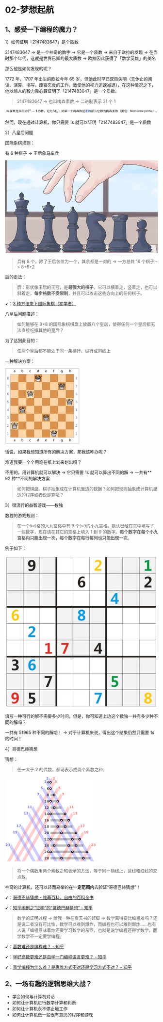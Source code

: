 # 02-梦想起航

## 1、感受一下编程的魔力？

1）如何证明「2147483647」是个质数

2147483647 -> 是一个神奇的数字 -> 它是一个质数 -> 来自于欧拉的发现 -> 在当时那个年代，这就是世界已知的最大质数 -> 欧拉因此获得了「数学英雄」的美名

那么他是如何发现的呢？

1772 年，1707 年出生的欧拉今年 65 岁，但他此时早已双目失明（无休止的阅读、演算、书写，废寝忘食的工作，致使他的视力迅速减退），在这种情况之下，他以惊人的毅力靠心算证明了「2147483647」是一个质数。

> 2147483647 -> 也叫梅森素数 -> 二进制表示 31 个 1

![梅森数](assets/img/2020-04-04-14-40-24.png)

然而，现在通过计算机，你只需要 1s 就可以证明「2147483647」是一个质数

2）八皇后问题

国际象棋规则：

有 6 种棋子 -> 王后象马车兵

![国籍象棋](assets/img/2020-04-04-14-47-23.png)

> 兵有 8 个，除了王后各位为一个，其余都是一对的 -> 一方总共 16 个棋子 -> 8+6+2

后的走法：

> 后：形状像王后的王冠，是**最强大的棋子**。它可以横着走，竖着走，也可以斜着走，**每步格数不受限制**，并且可以攻击这些方向上的任何棋子。

➹：[3 种方法来下国际象棋（初学者）](https://zh.wikihow.com/%E4%B8%8B%E5%9B%BD%E9%99%85%E8%B1%A1%E6%A3%8B%EF%BC%88%E5%88%9D%E5%AD%A6%E8%80%85%EF%BC%89)

八皇后问题描述：

> 如何能够在 8×8 的国际象棋棋盘上放置八个皇后，使得任何一个皇后都无法直接吃掉其他的皇后？

为了达到此目的：

> 任两个皇后都不能处于同一条横行、纵行或斜线上

一种解决方案：

![八皇后的解决方案一](assets/img/2020-04-04-14-54-10.png)

话说，如果我想知道所有的解决方案，那我该咋办呢？

难道我要一个个用笔在纸上划来划出吗？

不用的，用计算机就可以解决 -> 它只需要 1s 就可以算出不同的解 -> 一共有** 92 种**不同的解决方案

> 如何把棋盘、棋子抽象成在计算机里边的数据？如何把规则抽象成计算机里边的程序或者说是算法？

3）很流行的益智游戏——数独

数独的游戏规则：

> 在一个`9×9`格的大九宫格中有 9 个`3×3`的小九宫格。默认已经在其中填写了一些数字，现在请在其它的空格上填入 1 到 9 的数字。**每个数字在每个小九宫格内只能出现一次，每个数字在每行每列也只能出现一次**。

例子如下：

![数独](assets/img/2020-04-04-15-02-43.png)

填写一种可行的解不需要多少时间，但是，你可知道上边这个数独一共有多少种不同的解吗？

一共有 51965 种不同的解哈！ -> 对于计算机来说，得出这个结果仍然只需要 1s 的时间！

4）哥德巴赫猜想

猜想：

> 任一大于 2 的偶数，都可表示成两个素数之和。

![猜想图示](assets/img/2020-04-04-15-35-41.png)

> 将一个偶数用两个素数之和表示的方法，等于同一横线上，蓝线和红线的交点数。

神奇的计算机，还可以轻而易举的在**一定范围内**去验证“哥德巴赫猜想”！

➹：[哥德巴赫猜想 - 维基百科，自由的百科全书](https://zh.wikipedia.org/wiki/%E5%93%A5%E5%BE%B7%E5%B7%B4%E8%B5%AB%E7%8C%9C%E6%83%B3)

➹：[知乎闹剧之“证明”的“哥德巴赫猜想” - 知乎](https://zhuanlan.zhihu.com/p/53756431)

> 数学的证明过程 -> 给我一种在看天书的赶脚 -> 数学真得要比编程难吗？还是说二者没有可比性，数学可以难到爆炸，而编程也可以难到爆炸……也有人说「编程意味着你还要学习数学的东西，也就是说学编程还得学数学，而学数学不一定要学编程」

➹：[高数难还是编程难？ - 知乎](https://www.zhihu.com/question/363815500)

➹：[学好高数更难还是自学一门编程语言更难？ - 知乎](https://www.zhihu.com/question/271724053)

➹：[我学编程为什么难？是思维方式不对还是学习方式不对？ - 知乎](https://www.zhihu.com/question/27436363)

## 2、一场有趣的逻辑思维大战？

- 学会如何与计算机对话
- 如何让计算机进行数学计算和判断
- 如何让计算机永不停止地工作
- 如何让计算机做一些很有意思的程序和游戏

